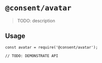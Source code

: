# `@consent/avatar`

> TODO: description

## Usage

```
const avatar = require('@consent/avatar');

// TODO: DEMONSTRATE API
```
